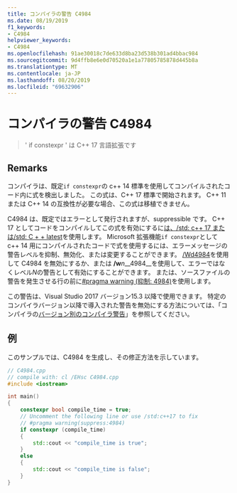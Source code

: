 ```yaml
---
title: コンパイラの警告 C4984
ms.date: 08/19/2019
f1_keywords:
- C4984
helpviewer_keywords:
- C4984
ms.openlocfilehash: 91ae30018c7de633d8ba23d538b301ad4bbac984
ms.sourcegitcommit: 9d4ffb8e6e0d70520a1e1a77805785878d445b8a
ms.translationtype: MT
ms.contentlocale: ja-JP
ms.lasthandoff: 08/20/2019
ms.locfileid: "69632906"
---
```

# <a name="compiler-warning-c4984"></a>コンパイラの警告 C4984

> ' if constexpr ' は C++ 17 言語拡張です

## <a name="remarks"></a>Remarks

コンパイラは、既定`if constexpr`の c++ 14 標準を使用してコンパイルされたコード内に式を検出しました。 この式は、C++ 17 標準で開始されます。 C++ 11 または C++ 14 の互換性が必要な場合、この式は移植できません。

C4984 は、既定ではエラーとして発行されますが、suppressible です。 C++ 17 としてコードをコンパイルしてこの式を有効にするに[は、/std: c++ 17 または/std: C + + latest](../../build/reference/std-specify-language-standard-version.md)を使用します。 Microsoft 拡張機能`if constexpr`として c++ 14 用にコンパイルされたコードで式を使用するには、エラーメッセージの警告レベルを抑制、無効化、または変更することができます。 [/Wd4984](../../build/reference/compiler-option-warning-level.md)を使用して C4984 を無効にするか、または __/w__*n*__4984__を使用して、エラーではなくレベル*N*の警告として有効にすることができます。 または、ソースファイルの警告を発生させる行の前に[#pragma warning (抑制: 4984)](../../preprocessor/warning.md)を使用します。

この警告は、Visual Studio 2017 バージョン15.3 以降で使用できます。 特定のコンパイラバージョン以降で導入された警告を無効にする方法については、「コンパイラの[バージョン別のコンパイラ警告](compiler-warnings-by-compiler-version.md)」を参照してください。

## <a name="example"></a>例

このサンプルでは、C4984 を生成し、その修正方法を示しています。

```cpp
// C4984.cpp
// compile with: cl /EHsc C4984.cpp
#include <iostream>

int main()
{
    constexpr bool compile_time = true;
    // Uncomment the following line or use /std:c++17 to fix
    // #pragma warning(suppress:4984)
    if constexpr (compile_time)
    {
        std::cout << "compile_time is true";
    }
    else
    {
        std::cout << "compile_time is false";
    }
}
```
